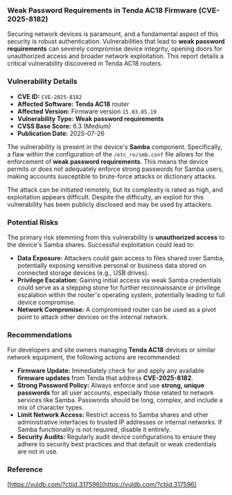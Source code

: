 ### Weak Password Requirements in Tenda AC18 Firmware (CVE-2025-8182)

Securing network devices is paramount, and a fundamental aspect of this security is robust authentication. Vulnerabilities that lead to **weak password requirements** can severely compromise device integrity, opening doors for unauthorized access and broader network exploitation. This report details a critical vulnerability discovered in Tenda AC18 routers.

### Vulnerability Details

*   **CVE ID:** `CVE-2025-8182`
*   **Affected Software:** **Tenda AC18** router
*   **Affected Version:** Firmware version `15.03.05.19`
*   **Vulnerability Type:** **Weak password requirements**
*   **CVSS Base Score:** 6.3 (Medium)
*   **Publication Date:** 2025-07-26

The vulnerability is present in the device's **Samba** component. Specifically, a flaw within the configuration of the `/etc_ro/smb.conf` file allows for the enforcement of **weak password requirements**. This means the device permits or does not adequately enforce strong passwords for Samba users, making accounts susceptible to brute-force attacks or dictionary attacks.

The attack can be initiated remotely, but its complexity is rated as high, and exploitation appears difficult. Despite the difficulty, an exploit for this vulnerability has been publicly disclosed and may be used by attackers.

### Potential Risks

The primary risk stemming from this vulnerability is **unauthorized access** to the device's Samba shares. Successful exploitation could lead to:

*   **Data Exposure:** Attackers could gain access to files shared over Samba, potentially exposing sensitive personal or business data stored on connected storage devices (e.g., USB drives).
*   **Privilege Escalation:** Gaining initial access via weak Samba credentials could serve as a stepping stone for further reconnaissance or privilege escalation within the router's operating system, potentially leading to full device compromise.
*   **Network Compromise:** A compromised router can be used as a pivot point to attack other devices on the internal network.

### Recommendations

For developers and site owners managing **Tenda AC18** devices or similar network equipment, the following actions are recommended:

*   **Firmware Update:** Immediately check for and apply any available **firmware updates** from Tenda that address **CVE-2025-8182**.
*   **Strong Password Policy:** Always enforce and use **strong, unique passwords** for all user accounts, especially those related to network services like Samba. Passwords should be long, complex, and include a mix of character types.
*   **Limit Network Access:** Restrict access to Samba shares and other administrative interfaces to trusted IP addresses or internal networks. If Samba functionality is not required, disable it entirely.
*   **Security Audits:** Regularly audit device configurations to ensure they adhere to security best practices and that default or weak credentials are not in use.

### Reference

[https://vuldb.com/?ctiid.317596](https://vuldb.com/?ctiid.317596)